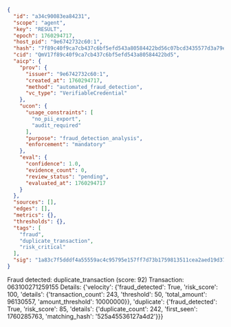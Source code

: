 ```json
{
  "id": "a34c90083ea84231",
  "scope": "agent",
  "key": "RESULT",
  "epoch": 1760294717,
  "host_pid": "9e6742732c60:1",
  "hash": "7f89c40f9ca7cb437c6bf5efd543a80584422bd56c07bcd3435577d3a79eee00",
  "cid": "QmV17f89c40f9ca7cb437c6bf5efd543a80584422bd5",
  "aicp": {
    "prov": {
      "issuer": "9e6742732c60:1",
      "created_at": 1760294717,
      "method": "automated_fraud_detection",
      "vc_type": "VerifiableCredential"
    },
    "ucon": {
      "usage_constraints": [
        "no_pii_export",
        "audit_required"
      ],
      "purpose": "fraud_detection_analysis",
      "enforcement": "mandatory"
    },
    "eval": {
      "confidence": 1.0,
      "evidence_count": 0,
      "review_status": "pending",
      "evaluated_at": 1760294717
    }
  },
  "sources": [],
  "edges": [],
  "metrics": {},
  "thresholds": {},
  "tags": [
    "fraud",
    "duplicate_transaction",
    "risk_critical"
  ],
  "sig": "1a83c7f5dddf4a55559ac4c95795e157ff7d73b1759813511cea2aed19d37006"
}
```

Fraud detected: duplicate_transaction (score: 92)
Transaction: 063100271259155
Details: {'velocity': {'fraud_detected': True, 'risk_score': 100, 'details': {'transaction_count': 243, 'threshold': 50, 'total_amount': 96130557, 'amount_threshold': 10000000}}, 'duplicate': {'fraud_detected': True, 'risk_score': 85, 'details': {'duplicate_count': 242, 'first_seen': 1760285763, 'matching_hash': '525a45536127a4d2'}}}
